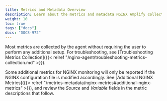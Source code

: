 ```yaml
---
title: Metrics and Metadata Overview
description: Learn about the metrics and metadata NGINX Amplify collects.
weight: 10
toc: true
tags: ["docs"]
docs: "DOCS-972"
---
```


Most metrics are collected by the agent without requiring the user to perform any additional setup. For troubleshooting, see [Troubleshooting Metrics Collection]({{< relref "/nginx-agent/troubleshooting-metrics-collection.md" >}}).

Some additional metrics for NGINX monitoring will only be reported if the NGINX configuration file is modified accordingly. See [Additional NGINX Metrics]({{< relref "/metrics-metadata/nginx-metrics#additional-nginx-metrics" >}}), and review the *Source* and *Variable* fields in the metric descriptions that follow.